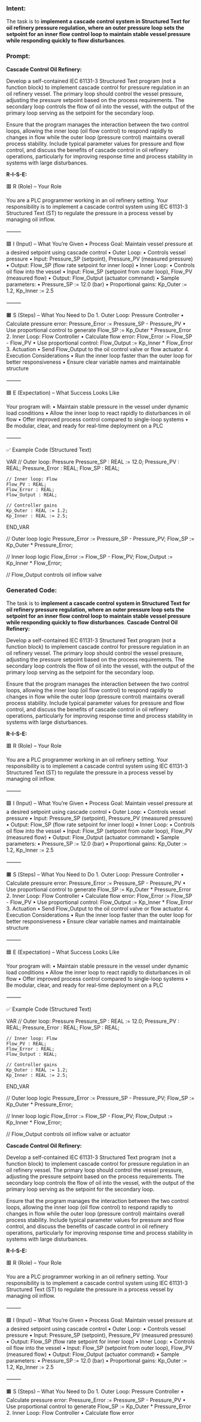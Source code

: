 ### Intent:
The task is to **implement a cascade control system in Structured Text for oil refinery pressure regulation, where an outer pressure loop sets the setpoint for an inner flow control loop to maintain stable vessel pressure while responding quickly to flow disturbances**.

### Prompt:
**Cascade Control Oil Refinery:**

Develop a self-contained IEC 61131-3 Structured Text program (not a function block) to implement cascade control for pressure regulation in an oil refinery vessel. The primary loop should control the vessel pressure, adjusting the pressure setpoint based on the process requirements. The secondary loop controls the flow of oil into the vessel, with the output of the primary loop serving as the setpoint for the secondary loop.

Ensure that the program manages the interaction between the two control loops, allowing the inner loop (oil flow control) to respond rapidly to changes in flow while the outer loop (pressure control) maintains overall process stability. Include typical parameter values for pressure and flow control, and discuss the benefits of cascade control in oil refinery operations, particularly for improving response time and process stability in systems with large disturbances.

**R-I-S-E:**

🟥 R (Role) – Your Role

You are a PLC programmer working in an oil refinery setting. Your responsibility is to implement a cascade control system using IEC 61131-3 Structured Text (ST) to regulate the pressure in a process vessel by managing oil inflow.

⸻

🟩 I (Input) – What You’re Given
	•	Process Goal: Maintain vessel pressure at a desired setpoint using cascade control
	•	Outer Loop:
	•	Controls vessel pressure
	•	Input: Pressure_SP (setpoint), Pressure_PV (measured pressure)
	•	Output: Flow_SP (flow rate setpoint for inner loop)
	•	Inner Loop:
	•	Controls oil flow into the vessel
	•	Input: Flow_SP (setpoint from outer loop), Flow_PV (measured flow)
	•	Output: Flow_Output (actuator command)
	•	Sample parameters:
	•	Pressure_SP := 12.0 (bar)
	•	Proportional gains: Kp_Outer := 1.2, Kp_Inner := 2.5

⸻

🟧 S (Steps) – What You Need to Do
	1.	Outer Loop: Pressure Controller
	•	Calculate pressure error: Pressure_Error := Pressure_SP - Pressure_PV
	•	Use proportional control to generate Flow_SP := Kp_Outer * Pressure_Error
	2.	Inner Loop: Flow Controller
	•	Calculate flow error: Flow_Error := Flow_SP - Flow_PV
	•	Use proportional control: Flow_Output := Kp_Inner * Flow_Error
	3.	Actuation
	•	Send Flow_Output to the oil control valve or flow actuator
	4.	Execution Considerations
	•	Run the inner loop faster than the outer loop for better responsiveness
	•	Ensure clear variable names and maintainable structure

⸻

🟦 E (Expectation) – What Success Looks Like

Your program will:
	•	Maintain stable pressure in the vessel under dynamic load conditions
	•	Allow the inner loop to react rapidly to disturbances in oil flow
	•	Offer improved process control compared to single-loop systems
	•	Be modular, clear, and ready for real-time deployment on a PLC

⸻

✅ Example Code (Structured Text)

VAR
    // Outer loop: Pressure
    Pressure_SP : REAL := 12.0;
    Pressure_PV : REAL;
    Pressure_Error : REAL;
    Flow_SP : REAL;

    // Inner loop: Flow
    Flow_PV : REAL;
    Flow_Error : REAL;
    Flow_Output : REAL;

    // Controller gains
    Kp_Outer : REAL := 1.2;
    Kp_Inner : REAL := 2.5;
END_VAR

// Outer loop logic
Pressure_Error := Pressure_SP - Pressure_PV;
Flow_SP := Kp_Outer * Pressure_Error;

// Inner loop logic
Flow_Error := Flow_SP - Flow_PV;
Flow_Output := Kp_Inner * Flow_Error;

// Flow_Output controls oil inflow valve

### Generated Code:
The task is to **implement a cascade control system in Structured Text for oil refinery pressure regulation, where an outer pressure loop sets the setpoint for an inner flow control loop to maintain stable vessel pressure while responding quickly to flow disturbances**.
**Cascade Control Oil Refinery:**

Develop a self-contained IEC 61131-3 Structured Text program (not a function block) to implement cascade control for pressure regulation in an oil refinery vessel. The primary loop should control the vessel pressure, adjusting the pressure setpoint based on the process requirements. The secondary loop controls the flow of oil into the vessel, with the output of the primary loop serving as the setpoint for the secondary loop.

Ensure that the program manages the interaction between the two control loops, allowing the inner loop (oil flow control) to respond rapidly to changes in flow while the outer loop (pressure control) maintains overall process stability. Include typical parameter values for pressure and flow control, and discuss the benefits of cascade control in oil refinery operations, particularly for improving response time and process stability in systems with large disturbances.

**R-I-S-E:**

🟥 R (Role) – Your Role

You are a PLC programmer working in an oil refinery setting. Your responsibility is to implement a cascade control system using IEC 61131-3 Structured Text (ST) to regulate the pressure in a process vessel by managing oil inflow.

⸻

🟩 I (Input) – What You’re Given
	•	Process Goal: Maintain vessel pressure at a desired setpoint using cascade control
	•	Outer Loop:
	•	Controls vessel pressure
	•	Input: Pressure_SP (setpoint), Pressure_PV (measured pressure)
	•	Output: Flow_SP (flow rate setpoint for inner loop)
	•	Inner Loop:
	•	Controls oil flow into the vessel
	•	Input: Flow_SP (setpoint from outer loop), Flow_PV (measured flow)
	•	Output: Flow_Output (actuator command)
	•	Sample parameters:
	•	Pressure_SP := 12.0 (bar)
	•	Proportional gains: Kp_Outer := 1.2, Kp_Inner := 2.5

⸻

🟧 S (Steps) – What You Need to Do
	1.	Outer Loop: Pressure Controller
	•	Calculate pressure error: Pressure_Error := Pressure_SP - Pressure_PV
	•	Use proportional control to generate Flow_SP := Kp_Outer * Pressure_Error
	2.	Inner Loop: Flow Controller
	•	Calculate flow error: Flow_Error := Flow_SP - Flow_PV
	•	Use proportional control: Flow_Output := Kp_Inner * Flow_Error
	3.	Actuation
	•	Send Flow_Output to the oil control valve or flow actuator
	4.	Execution Considerations
	•	Run the inner loop faster than the outer loop for better responsiveness
	•	Ensure clear variable names and maintainable structure

⸻

🟦 E (Expectation) – What Success Looks Like

Your program will:
	•	Maintain stable pressure in the vessel under dynamic load conditions
	•	Allow the inner loop to react rapidly to disturbances in oil flow
	•	Offer improved process control compared to single-loop systems
	•	Be modular, clear, and ready for real-time deployment on a PLC

⸻

✅ Example Code (Structured Text)

VAR
    // Outer loop: Pressure
    Pressure_SP : REAL := 12.0;
    Pressure_PV : REAL;
    Pressure_Error : REAL;
    Flow_SP : REAL;

    // Inner loop: Flow
    Flow_PV : REAL;
    Flow_Error : REAL;
    Flow_Output : REAL;

    // Controller gains
    Kp_Outer : REAL := 1.2;
    Kp_Inner : REAL := 2.5;
END_VAR

// Outer loop logic
Pressure_Error := Pressure_SP - Pressure_PV;
Flow_SP := Kp_Outer * Pressure_Error;

// Inner loop logic
Flow_Error := Flow_SP - Flow_PV;
Flow_Output := Kp_Inner * Flow_Error;

// Flow_Output controls oil inflow valve or actuator

**Cascade Control Oil Refinery:**

Develop a self-contained IEC 61131-3 Structured Text program (not a function block) to implement cascade control for pressure regulation in an oil refinery vessel. The primary loop should control the vessel pressure, adjusting the pressure setpoint based on the process requirements. The secondary loop controls the flow of oil into the vessel, with the output of the primary loop serving as the setpoint for the secondary loop.

Ensure that the program manages the interaction between the two control loops, allowing the inner loop (oil flow control) to respond rapidly to changes in flow while the outer loop (pressure control) maintains overall process stability. Include typical parameter values for pressure and flow control, and discuss the benefits of cascade control in oil refinery operations, particularly for improving response time and process stability in systems with large disturbances.

**R-I-S-E:**

🟥 R (Role) – Your Role

You are a PLC programmer working in an oil refinery setting. Your responsibility is to implement a cascade control system using IEC 61131-3 Structured Text (ST) to regulate the pressure in a process vessel by managing oil inflow.

⸻

🟩 I (Input) – What You’re Given
	•	Process Goal: Maintain vessel pressure at a desired setpoint using cascade control
	•	Outer Loop:
	•	Controls vessel pressure
	•	Input: Pressure_SP (setpoint), Pressure_PV (measured pressure)
	•	Output: Flow_SP (flow rate setpoint for inner loop)
	•	Inner Loop:
	•	Controls oil flow into the vessel
	•	Input: Flow_SP (setpoint from outer loop), Flow_PV (measured flow)
	•	Output: Flow_Output (actuator command)
	•	Sample parameters:
	•	Pressure_SP := 12.0 (bar)
	•	Proportional gains: Kp_Outer := 1.2, Kp_Inner := 2.5

⸻

🟧 S (Steps) – What You Need to Do
	1.	Outer Loop: Pressure Controller
	•	Calculate pressure error: Pressure_Error := Pressure_SP - Pressure_PV
	•	Use proportional control to generate Flow_SP := Kp_Outer * Pressure_Error
	2.	Inner Loop: Flow Controller
	•	Calculate flow error
